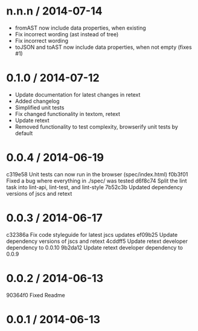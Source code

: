 
n.n.n / 2014-07-14
==================

 * fromAST now include data properties, when existing
 * Fix incorrect wording (ast instead of tree)
 * Fix incorrect wording
 * toJSON and toAST now include data properties, when not empty (fixes #1)

0.1.0 / 2014-07-12
==================

 * Update documentation for latest changes in retext
 * Added changelog
 * Simplified unit tests
 * Fix changed functionality in textom, retext
 * Update retext
 * Removed functionality to test complexity, browserify unit tests by default

0.0.4 / 2014-06-19
==================

c319e58 Unit tests can now run in the browser (spec/index.html)
f0b3f01 Fixed a bug where everything in ./spec/ was tested
d6f8c74 Split the lint task into lint-api, lint-test, and lint-style
7b52c3b Updated dependency versions of jscs and retext

0.0.3 / 2014-06-17
==================

c32386a Fix code styleguide for latest jscs updates
ef09b25 Update dependency versions of jscs and retext
4cddff5 Update retext developer dependency to 0.0.10
9b2da12 Update retext developer dependency to 0.0.9

0.0.2 / 2014-06-13
==================

90364f0 Fixed Readme

0.0.1 / 2014-06-13
==================
